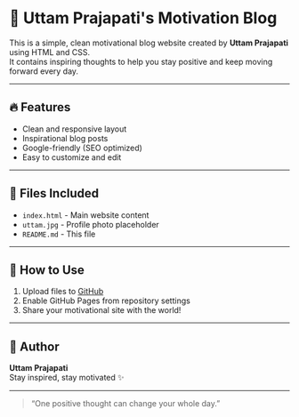 # 🌟 Uttam Prajapati's Motivation Blog

This is a simple, clean motivational blog website created by **Uttam Prajapati** using HTML and CSS.  
It contains inspiring thoughts to help you stay positive and keep moving forward every day.

---

## 🔥 Features

- Clean and responsive layout  
- Inspirational blog posts  
- Google-friendly (SEO optimized)  
- Easy to customize and edit

---

## 📁 Files Included

- `index.html` - Main website content  
- `uttam.jpg` - Profile photo placeholder  
- `README.md` - This file

---

## 🚀 How to Use

1. Upload files to [GitHub](https://github.com)
2. Enable GitHub Pages from repository settings
3. Share your motivational site with the world!

---

## 📸 Author

**Uttam Prajapati**  
Stay inspired, stay motivated ✨

---

> “One positive thought can change your whole day.”

